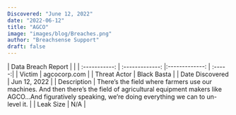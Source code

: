 ```yaml
---
Discovered: "June 12, 2022"
date: "2022-06-12"
title: "AGCO"
image: "images/blog/Breaches.png"
author: "Breachsense Support"
draft: false
---
```


| Data Breach Report         |              | 
| :-----------: | :-------------:   |:-------------:    | :-----:|
| Victim    | agcocorp.com      | 
| Threat Actor    | Black Basta      | 
| Date Discovered    | Jun 12, 2022      | 
| Description    | There’s the field where farmers use our machines. And then there’s the field of agricultural equipment makers like AGCO...And figuratively speaking, we’re doing everything we can to un-level it.      | 
| Leak Size    | N/A      | 

